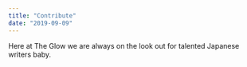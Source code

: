 ```yaml
---
title: "Contribute"
date: "2019-09-09"
---
```

Here at The Glow we are always on the look out for talented Japanese writers baby.
